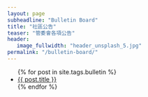 ```yaml
---
layout: page
subheadline: "Bulletin Board"
title: "社區公告"
teaser: "管委會各項公告"
header:
   image_fullwidth: "header_unsplash_5.jpg"
permalink: "/bulletin-board/"
---
```


<ul>
    {% for post in site.tags.bulletin %}
    <li><a href="{{ site.url }}{{ site.baseurl }}{{ post.url }}">{{ post.title }}</a></li>
    {% endfor %}
</ul>
